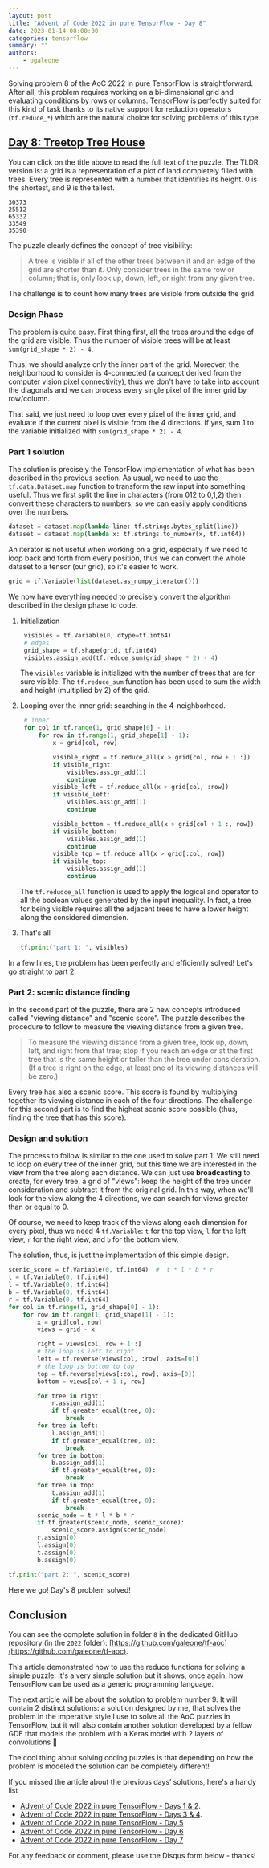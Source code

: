 ```yaml
---
layout: post
title: "Advent of Code 2022 in pure TensorFlow - Day 8"
date: 2023-01-14 08:00:00
categories: tensorflow
summary: ""
authors:
    - pgaleone
---
```


Solving problem 8 of the AoC 2022 in pure TensorFlow is straightforward. After all, this problem requires working on a bi-dimensional grid and evaluating conditions by rows or columns. TensorFlow is perfectly suited for this kind of task thanks to its native support for reduction operators (`tf.reduce_*`) which are the natural choice for solving problems of this type.

## [Day 8: Treetop Tree House](https://adventofcode.com/2022/day/8)

You can click on the title above to read the full text of the puzzle. The TLDR version is: a grid is a representation of a plot of land completely filled with trees. Every tree is represented with a number that identifies its height. 0 is the shortest, and 9 is the tallest.

```
30373
25512
65332
33549
35390
```

The puzzle clearly defines the concept of tree visibility:

> A tree is visible if all of the other trees between it and an edge of the grid are shorter than it. Only consider trees in the same row or column; that is, only look up, down, left, or right from any given tree.

The challenge is to count how many trees are visible from outside the grid.

### Design Phase

The problem is quite easy. First thing first, all the trees around the edge of the grid are visible. Thus the number of visible trees will be at least `sum(grid_shape * 2) - 4`.

Thus, we should analyze only the inner part of the grid. Moreover, the neighborhood to consider is 4-connected (a concept derived from the computer vision [pixel connectivity](https://en.wikipedia.org/wiki/Pixel_connectivity)), thus we don't have to take into account the diagonals and we can process every single pixel of the inner grid by row/column.

That said, we just need to loop over every pixel of the inner grid, and evaluate if the current pixel is visible from the 4 directions. If yes, sum 1 to the variable initialized with `sum(grid_shape * 2) - 4`.

### Part 1 solution

The solution is precisely the TensorFlow implementation of what has been described in the previous section. As usual, we need to use the `tf.data.Dataset.map` function to transform the raw input into something useful. Thus we first split the line in characters (from 012 to 0,1,2) then convert these characters to numbers, so we can easily apply conditions over the numbers.

```python
dataset = dataset.map(lambda line: tf.strings.bytes_split(line))
dataset = dataset.map(lambda x: tf.strings.to_number(x, tf.int64))
```

An iterator is not useful when working on a grid, especially if we need to loop back and forth from every position, thus we can convert the whole dataset to a tensor (our grid), so it's easier to work.

```python
grid = tf.Variable(list(dataset.as_numpy_iterator()))
```

We now have everything needed to precisely convert the algorithm described in the design phase to code.

1. Initialization
   
   ```python
    visibles = tf.Variable(0, dtype=tf.int64)
    # edges
    grid_shape = tf.shape(grid, tf.int64)
    visibles.assign_add(tf.reduce_sum(grid_shape * 2) - 4)
    ```

    The `visibles` variable is initialized with the number of trees that are for sure visible. The `tf.reduce_sum` function has been used to sum the width and height (multiplied by 2) of the grid.

2. Looping over the inner grid: searching in the 4-neighborhood.

   ```python
    # inner
    for col in tf.range(1, grid_shape[0] - 1):
        for row in tf.range(1, grid_shape[1] - 1):
            x = grid[col, row]

            visible_right = tf.reduce_all(x > grid[col, row + 1 :])
            if visible_right:
                visibles.assign_add(1)
                continue
            visible_left = tf.reduce_all(x > grid[col, :row])
            if visible_left:
                visibles.assign_add(1)
                continue

            visible_bottom = tf.reduce_all(x > grid[col + 1 :, row])
            if visible_bottom:
                visibles.assign_add(1)
                continue
            visible_top = tf.reduce_all(x > grid[:col, row])
            if visible_top:
                visibles.assign_add(1)
                continue
   ```
   
   The `tf.redudce_all` function is used to apply the logical and operator to all the boolean values generated by the input inequality. In fact, a tree for being visible requires all the adjacent trees to have a lower height along the considered dimension.

3. That's all

   ```python
   tf.print("part 1: ", visibles)
   ```

In a few lines, the problem has been perfectly and efficiently solved! Let's go straight to part 2.


### Part 2: scenic distance finding

In the second part of the puzzle, there are 2 new concepts introduced called "viewing distance" and "scenic score". The puzzle describes the procedure to follow to measure the viewing distance from a given tree.

> To measure the viewing distance from a given tree, look up, down, left, and right from that tree; stop if you reach an edge or at the first tree that is the same height or taller than the tree under consideration. (If a tree is right on the edge, at least one of its viewing distances will be zero.)

Every tree has also a scenic score. This score is found by multiplying together its viewing distance in each of the four directions. The challenge for this second part is to find the highest scenic score possible (thus, finding the tree that has this score).

### Design and solution

The process to follow is similar to the one used to solve part 1. We still need to loop on every tree of the inner grid, but this time we are interested in the view from the tree along each distance. We can just use **broadcasting** to create, for every tree, a grid of "views": keep the height of the tree under consideration and subtract it from the original grid. In this way, when we'll look for the view along the 4 directions, we can search for views greater than or equal to 0.

Of course, we need to keep track of the views along each dimension for every pixel, thus we need 4 `tf.Variable`: `t` for the top view, `l` for the left view, `r` for the right view, and `b` for the bottom view.

The solution, thus, is just the implementation of this simple design.

```python
scenic_score = tf.Variable(0, tf.int64)  #  t * l * b * r
t = tf.Variable(0, tf.int64)
l = tf.Variable(0, tf.int64)
b = tf.Variable(0, tf.int64)
r = tf.Variable(0, tf.int64)
for col in tf.range(1, grid_shape[0] - 1):
    for row in tf.range(1, grid_shape[1] - 1):
        x = grid[col, row]
        views = grid - x

        right = views[col, row + 1 :]
        # the loop is left to right
        left = tf.reverse(views[col, :row], axis=[0])
        # the loop is bottom to top
        top = tf.reverse(views[:col, row], axis=[0])
        bottom = views[col + 1 :, row]

        for tree in right:
            r.assign_add(1)
            if tf.greater_equal(tree, 0):
                break
        for tree in left:
            l.assign_add(1)
            if tf.greater_equal(tree, 0):
                break
        for tree in bottom:
            b.assign_add(1)
            if tf.greater_equal(tree, 0):
                break
        for tree in top:
            t.assign_add(1)
            if tf.greater_equal(tree, 0):
                break
        scenic_node = t * l * b * r
        if tf.greater(scenic_node, scenic_score):
            scenic_score.assign(scenic_node)
        r.assign(0)
        l.assign(0)
        t.assign(0)
        b.assign(0)

tf.print("part 2: ", scenic_score)
```

Here we go! Day's 8 problem solved!

## Conclusion

You can see the complete solution in folder `8` in the dedicated GitHub repository (in the `2022` folder): [https://github.com/galeone/tf-aoc](https://github.com/galeone/tf-aoc).

This article demonstrated how to use the reduce functions for solving a simple puzzle. It's a very simple solution but it shows, once again, how TensorFlow can be used as a generic programming language.

The next article will be about the solution to problem number 9. It will contain 2 distinct solutions: a solution designed by me, that solves the problem in the imperative style I use to solve all the AoC puzzles in TensorFlow, but it will also contain another solution developed by a fellow GDE that models the problem with a Keras model with 2 layers of convolutions 🤯

The cool thing about solving coding puzzles is that depending on how the problem is modeled the solution can be completely different!

If you missed the article about the previous days’ solutions, here's a handy list

- [Advent of Code 2022 in pure TensorFlow - Days 1 & 2](/tensorflow/2022/12/04/advent-of-code-tensorflow-day-1-and-2/).
- [Advent of Code 2022 in pure TensorFlow - Days 3 & 4](/tensorflow/2022/12/11/advent-of-code-tensorflow-day-3-and-4/).
- [Advent of Code 2022 in pure TensorFlow - Day 5](/tensorflow/2022/12/21/advent-of-code-tensorflow-day-5/)
- [Advent of Code 2022 in pure TensorFlow - Day 6](/tensorflow/2022/12/27/advent-of-code-tensorflow-day-6/)
- [Advent of Code 2022 in pure TensorFlow - Day 7](/tensorflow/2022/12/29/advent-of-code-tensorflow-day-7/)

For any feedback or comment, please use the Disqus form below - thanks!

